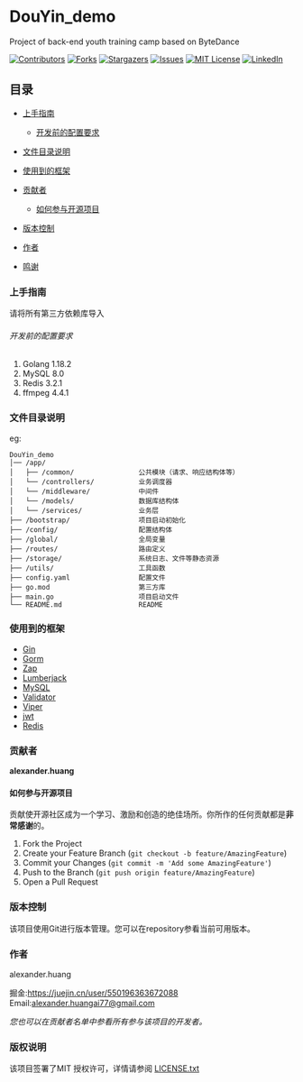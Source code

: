 

# DouYin_demo

Project of back-end youth training camp based on ByteDance

<!-- PROJECT SHIELDS -->

[![Contributors][contributors-shield]][contributors-url]
[![Forks][forks-shield]][forks-url]
[![Stargazers][stars-shield]][stars-url]
[![Issues][issues-shield]][issues-url]
[![MIT License][license-shield]][license-url]
[![LinkedIn][linkedin-shield]][linkedin-url]



## 目录

- [上手指南](#上手指南)
    - [开发前的配置要求](#开发前的配置要求)
  
- [文件目录说明](#文件目录说明)
- [使用到的框架](#使用到的框架)
- [贡献者](#贡献者)
    - [如何参与开源项目](#如何参与开源项目)
- [版本控制](#版本控制)
- [作者](#作者)
- [鸣谢](#鸣谢)

### 上手指南

请将所有第三方依赖库导入



###### 开发前的配置要求

1. Golang 1.18.2
2. MySQL  8.0
3. Redis  3.2.1
4. ffmpeg 4.4.1




### 文件目录说明
eg:

```
DouYin_demo
│── /app/
│   ├── /common/                公共模块（请求、响应结构体等）
│   └── /controllers/           业务调度器
│   └── /middleware/            中间件
│   └── /models/                数据库结构体
│   └── /services/              业务层
├── /bootstrap/                 项目启动初始化
├── /config/                    配置结构体
├── /global/                    全局变量
├── /routes/                    路由定义
├── /storage/                   系统日志、文件等静态资源
├── /utils/                     工具函数
├── config.yaml                 配置文件
├── go.mod                      第三方库
├── main.go                     项目启动文件
└── README.md                   README

```











### 使用到的框架

- [Gin](https://gin-gonic.com/)
- [Gorm](https://gorm.io/)
- [Zap](https://github.com/uber-go/zap)
- [Lumberjack](https://github.com/natefinch/lumberjack)
- [MySQL](https://www.mysql.com/)
- [Validator](https://github.com/validator)
- [Viper](https://github.com/spf13/viper)
- [jwt](https://github.com/dgrijalva/jwt-go)
- [Redis](https://redis.io/)

### 贡献者

**alexander.huang**

#### 如何参与开源项目

贡献使开源社区成为一个学习、激励和创造的绝佳场所。你所作的任何贡献都是**非常感谢**的。


1. Fork the Project
2. Create your Feature Branch (`git checkout -b feature/AmazingFeature`)
3. Commit your Changes (`git commit -m 'Add some AmazingFeature'`)
4. Push to the Branch (`git push origin feature/AmazingFeature`)
5. Open a Pull Request



### 版本控制

该项目使用Git进行版本管理。您可以在repository参看当前可用版本。

### 作者

alexander.huang

掘金:https://juejin.cn/user/550196363672088  
Email:[alexander.huangai77@gmail.com](alexander.huangai77@gmail.com)

*您也可以在贡献者名单中参看所有参与该项目的开发者。*

### 版权说明

该项目签署了MIT 授权许可，详情请参阅 [LICENSE.txt](https://github.com/Anzz-bot/DouYin_demo/blob/main/LICENSE.txt)



<!-- links -->

[contributors-shield]: https://img.shields.io/github/contributors/Anzz-bot/DouYin_demo.svg?style=flat-square
[contributors-url]: https://github.com/Anzz-bot/DouYin_demo/graphs/contributors
[forks-shield]: https://img.shields.io/github/forks/Anzz-bot/DouYin_demo.svg?style=flat-square
[forks-url]: https://github.com/Anzz-bot/DouYin_demo/network/members
[stars-shield]: https://img.shields.io/github/stars/Anzz-bot/DouYin_demo.svg?style=flat-square
[stars-url]: https://github.com/Anzz-bot/DouYin_demo/stargazers
[issues-shield]: https://img.shields.io/github/issues/Anzz-bot/DouYin_demo.svg?style=flat-square
[issues-url]: https://img.shields.io/github/issues/Anzz-bot/DouYin_demo.svg
[license-shield]: https://img.shields.io/github/license/Anzz-bot/DouYin_demo.svg?style=flat-square
[license-url]: https://github.com/Anzz-bot/DouYin_demo/blob/master/LICENSE.txt
[linkedin-shield]: https://img.shields.io/badge/-LinkedIn-black.svg?style=flat-square&logo=linkedin&colorB=555
[linkedin-url]: https://linkedin.com/in/shaojintian




